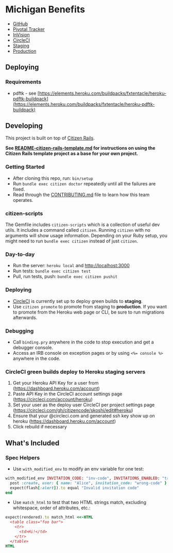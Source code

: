 # Michigan Benefits

* [GitHub](https://github.com/codeforamerica/michigan-benefits)
* [Pivotal Tracker](https://www.pivotaltracker.com/n/projects/1982139)
* [InVision](https://projects.invisionapp.com/d/main#/projects/prototypes/10425326)
* [CircleCI](https://circleci.com/gh/codeforamerica/michigan-benefits)
* [Staging](https://michigan-benefits-staging.herokuapp.com)
* [Production](https://michigan-benefits-prod.herokuapp.com)

## Deploying

### Requirements

* pdftk - see [https://elements.heroku.com/buildpacks/fxtentacle/heroku-pdftk-buildpack](https://elements.heroku.com/buildpacks/fxtentacle/heroku-pdftk-buildpack)

## Developing

This project is built on top of [Citizen Rails](https://github.com/citizencode/citizen-rails).

**See [README-citizen-rails-template.md](README-citizen-rails-template.md) for instructions on
using the Citizen Rails template project as a base for your own project.**

### Getting Started

* After cloning this repo, run: `bin/setup`
* Run `bundle exec citizen doctor` repeatedly until all the failures are fixed.
* Read through the [CONTRIBUTING.md](CONTRIBUTING.md) file to learn how this
  team operates.

### citizen-scripts

The Gemfile includes `citizen-scripts` which is a collection of useful dev utils. It includes a command
called `citizen`. Running `citizen` with no arguments will show usage information. Depending on your
Ruby setup, you might need to run `bundle exec citizen` instead of just `citizen`.

### Day-to-day

* Run the server: `heroku local` and [http://localhost:3000](http://localhost:3000)
* Run tests: `bundle exec citizen test`
* Pull, run tests, push: `bundle exec citizen pushit`

### Deploying

* [CircleCI](https://circleci.com/gh/codeforamerica/michigan-benefits) is currently set up to
  deploy green builds to **staging**.
* Use `citizen promote` to promote from staging to **production**. If you want to promote
  from the Heroku web page or CLI, be sure to run migrations afterwards.

### Debugging

* Call `binding.pry` anywhere in the code to stop execution and get a debugger console.
* Access an IRB console on exception pages or by using `<%= console %>` anywhere in the code.

### CircleCI green builds deploy to Heroku staging servers

1. Get your Heroku API Key for a user from (https://dashboard.heroku.com/account)
1. Paste API Key in the CircleCI account settings page (https://circleci.com/account/heroku)
1. Set your user as the deploy user CircleCI per project settings page (https://circleci.com/gh/citizencode/skoshi/edit#heroku)
1. Ensure that your <github username>@circleci.com and generated ssh key show up on heroku (https://dashboard.heroku.com/account)
1. Click rebuild if necessary

## What's Included

### Spec Helpers

* Use `with_modified_env` to modify an env variable for one test:

```ruby
with_modified_env INVITATION_CODE: "inv-code", INVITATIONS_ENABLED: "true" do
  post :create, user: { name: "Alice", invitation_code: "wrong-code" }
  expect(flash[:alert]).to equal "Invalid invitation code"
end
```

* Use `match_html` to test that two HTML strings match, excluding whitespace, order of attributes, etc.:

```ruby
expect(rendered).to match_html <<-HTML
  <table class="foo bar">
    <tr>
      <td>Hi!</td>
    </tr>
  </table>
HTML
```
